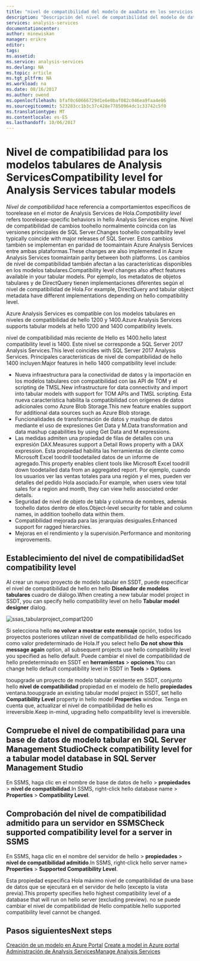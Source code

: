 ```yaml
---
title: "nivel de compatibilidad del modelo de aaaData en los servicios de análisis de Azure | Documentos de Microsoft"
description: "Descripción del nivel de compatibilidad del modelo de datos tabulares."
services: analysis-services
documentationcenter: 
author: minewiskan
manager: erikre
editor: 
tags: 
ms.assetid: 
ms.service: analysis-services
ms.devlang: NA
ms.topic: article
ms.tgt_pltfrm: NA
ms.workload: na
ms.date: 08/16/2017
ms.author: owend
ms.openlocfilehash: bfaf0c60666729d1e6e0baf082c046ea9faa4e86
ms.sourcegitcommit: 523283cc1b3c37c428e77850964dc1c33742c5f0
ms.translationtype: MT
ms.contentlocale: es-ES
ms.lasthandoff: 10/06/2017
---
```

# <a name="compatibility-level-for-analysis-services-tabular-models"></a><span data-ttu-id="59e58-103">Nivel de compatibilidad para los modelos tabulares de Analysis Services</span><span class="sxs-lookup"><span data-stu-id="59e58-103">Compatibility level for Analysis Services tabular models</span></span>

<span data-ttu-id="59e58-104">*Nivel de compatibilidad* hace referencia a comportamientos específicos de toorelease en el motor de Analysis Services de Hola.</span><span class="sxs-lookup"><span data-stu-id="59e58-104">*Compatibility level* refers toorelease-specific behaviors in hello Analysis Services engine.</span></span> <span data-ttu-id="59e58-105">Nivel de compatibilidad de cambios toohello normalmente coincida con las versiones principales de SQL Server.</span><span class="sxs-lookup"><span data-stu-id="59e58-105">Changes toohello compatibility level typically coincide with major releases of SQL Server.</span></span> <span data-ttu-id="59e58-106">Estos cambios también se implementan en paridad de toomaintain Azure Analysis Services entre ambas plataformas.</span><span class="sxs-lookup"><span data-stu-id="59e58-106">These changes are also implemented in Azure Analysis Services toomaintain parity between both platforms.</span></span> <span data-ttu-id="59e58-107">Los cambios de nivel de compatibilidad también afectan a las características disponibles en los modelos tabulares.</span><span class="sxs-lookup"><span data-stu-id="59e58-107">Compatibility level changes also affect features available in your tabular models.</span></span> <span data-ttu-id="59e58-108">Por ejemplo, los metadatos de objetos tabulares y de DirectQuery tienen implementaciones diferentes según el nivel de compatibilidad de Hola.</span><span class="sxs-lookup"><span data-stu-id="59e58-108">For example, DirectQuery and tabular object metadata have different implementations depending on hello compatibility level.</span></span> 

<span data-ttu-id="59e58-109">Azure Analysis Services es compatible con los modelos tabulares en niveles de compatibilidad de hello 1200 y 1400.</span><span class="sxs-lookup"><span data-stu-id="59e58-109">Azure Analysis Services supports tabular models at hello 1200 and 1400 compatibility levels.</span></span>

<span data-ttu-id="59e58-110">nivel de compatibilidad más reciente de Hello es 1400.</span><span class="sxs-lookup"><span data-stu-id="59e58-110">hello latest compatibility level is 1400.</span></span> <span data-ttu-id="59e58-111">Este nivel se corresponde a SQL Server 2017 Analysis Services.</span><span class="sxs-lookup"><span data-stu-id="59e58-111">This level coincides with SQL Server 2017 Analysis Services.</span></span> <span data-ttu-id="59e58-112">Principales características de nivel de compatibilidad de hello 1400 incluyen:</span><span class="sxs-lookup"><span data-stu-id="59e58-112">Major features in hello 1400 compatibility level include:</span></span>

*  <span data-ttu-id="59e58-113">Nueva infraestructura para la conectividad de datos y la importación en los modelos tabulares con compatibilidad con las API de TOM y el scripting de TMSL.</span><span class="sxs-lookup"><span data-stu-id="59e58-113">New infrastructure for data connectivity and import into tabular models with support for TOM APIs and TMSL scripting.</span></span> <span data-ttu-id="59e58-114">Esta nueva característica habilita la compatibilidad con orígenes de datos adicionales como Azure Blob Storage.</span><span class="sxs-lookup"><span data-stu-id="59e58-114">This new feature enables support for additional data sources such as Azure Blob storage.</span></span>
*  <span data-ttu-id="59e58-115">Funcionalidades de transformación de datos y mashup de datos mediante el uso de expresiones Get Data y M.</span><span class="sxs-lookup"><span data-stu-id="59e58-115">Data transformation and data mashup capabilities by using Get Data and M expressions.</span></span>
*  <span data-ttu-id="59e58-116">Las medidas admiten una propiedad de filas de detalles con una expresión DAX.</span><span class="sxs-lookup"><span data-stu-id="59e58-116">Measures support a Detail Rows property with a DAX expression.</span></span> <span data-ttu-id="59e58-117">Esta propiedad habilita las herramientas de cliente como Microsoft Excel toodrill toodetailed datos de un informe de agregado.</span><span class="sxs-lookup"><span data-stu-id="59e58-117">This property enables client tools like Microsoft Excel toodrill down toodetailed data from an aggregated report.</span></span> <span data-ttu-id="59e58-118">Por ejemplo, cuando los usuarios ver las ventas totales para una región y el mes, pueden ver detalles del pedido Hola asociado.</span><span class="sxs-lookup"><span data-stu-id="59e58-118">For example, when users view total sales for a region and month, they can view hello associated order details.</span></span> 
*  <span data-ttu-id="59e58-119">Seguridad de nivel de objeto de tabla y columna de nombres, además toohello datos dentro de ellos.</span><span class="sxs-lookup"><span data-stu-id="59e58-119">Object-level security for table and column names, in addition toohello data within them.</span></span>
*  <span data-ttu-id="59e58-120">Compatibilidad mejorada para las jerarquías desiguales.</span><span class="sxs-lookup"><span data-stu-id="59e58-120">Enhanced support for ragged hierarchies.</span></span>
*  <span data-ttu-id="59e58-121">Mejoras en el rendimiento y la supervisión.</span><span class="sxs-lookup"><span data-stu-id="59e58-121">Performance and monitoring improvements.</span></span>
  
## <a name="set-compatibility-level"></a><span data-ttu-id="59e58-122">Establecimiento del nivel de compatibilidad</span><span class="sxs-lookup"><span data-stu-id="59e58-122">Set compatibility level</span></span> 
 <span data-ttu-id="59e58-123">Al crear un nuevo proyecto de modelo tabular en SSDT, puede especificar el nivel de compatibilidad de hello en hello **Diseñador de modelos tabulares** cuadro de diálogo.</span><span class="sxs-lookup"><span data-stu-id="59e58-123">When creating a new tabular model project in SSDT, you can specify hello compatibility level on hello **Tabular model designer** dialog.</span></span> 
  
 ![ssas_tabularproject_compat1200](./media/analysis-services-compat-level/aas-tabularproject-compat.png)  
  
 <span data-ttu-id="59e58-125">Si selecciona hello **no volver a mostrar este mensaje** opción, todos los proyectos posteriores utilizan nivel de compatibilidad de hello especificado como valor predeterminado de Hola.</span><span class="sxs-lookup"><span data-stu-id="59e58-125">If you select hello **Do not show this message again** option, all subsequent projects use hello compatibility level you specified as hello default.</span></span> <span data-ttu-id="59e58-126">Puede cambiar el nivel de compatibilidad de hello predeterminado en SSDT en **herramientas** > **opciones**.</span><span class="sxs-lookup"><span data-stu-id="59e58-126">You can change hello default compatibility level in SSDT in **Tools** > **Options**.</span></span>  
  
 <span data-ttu-id="59e58-127">tooupgrade un proyecto de modelo tabular existente en SSDT, conjunto hello **nivel de compatibilidad** propiedad en el modelo de hello **propiedades** ventana.</span><span class="sxs-lookup"><span data-stu-id="59e58-127">tooupgrade an existing tabular model project in SSDT, set  hello **Compatibility Level** property in hello model **Properties** window.</span></span> <span data-ttu-id="59e58-128">Tenga en cuenta que, actualizar el nivel de compatibilidad de hello es irreversible.</span><span class="sxs-lookup"><span data-stu-id="59e58-128">Keep in-mind, upgrading hello compatibility level is irreversible.</span></span>
  
## <a name="check-compatibility-level-for-a-tabular-model-database-in-sql-server-management-studio"></a><span data-ttu-id="59e58-129">Compruebe el nivel de compatibilidad para una base de datos de modelo tabular en SQL Server Management Studio</span><span class="sxs-lookup"><span data-stu-id="59e58-129">Check compatibility level for a tabular model database in SQL Server Management Studio</span></span> 
 <span data-ttu-id="59e58-130">En SSMS, haga clic en el nombre de base de datos de hello > **propiedades** > **nivel de compatibilidad**.</span><span class="sxs-lookup"><span data-stu-id="59e58-130">In SSMS, right-click hello database name > **Properties** > **Compatibility Level**.</span></span>  
  
## <a name="check-supported-compatibility-level-for-a-server-in-ssms"></a><span data-ttu-id="59e58-131">Comprobación del nivel de compatibilidad admitido para un servidor en SSMS</span><span class="sxs-lookup"><span data-stu-id="59e58-131">Check supported compatibility level for a server in SSMS</span></span>  
 <span data-ttu-id="59e58-132">En SSMS, haga clic en el nombre del servidor de hello > **propiedades** > **nivel de compatibilidad admitido**.</span><span class="sxs-lookup"><span data-stu-id="59e58-132">In SSMS, right-click hello server name>  **Properties** > **Supported Compatibility Level**.</span></span>  
  
 <span data-ttu-id="59e58-133">Esta propiedad especifica Hola máximo nivel de compatibilidad de una base de datos que se ejecutará en el servidor de hello (excepto la vista previa).</span><span class="sxs-lookup"><span data-stu-id="59e58-133">This property specifies hello highest compatibility level of a database that will run on hello server (excluding preview).</span></span> <span data-ttu-id="59e58-134">no se puede cambiar el nivel de compatibilidad de Hello compatible.</span><span class="sxs-lookup"><span data-stu-id="59e58-134">hello supported compatibility level cannot be changed.</span></span>  

## <a name="next-steps"></a><span data-ttu-id="59e58-135">Pasos siguientes</span><span class="sxs-lookup"><span data-stu-id="59e58-135">Next steps</span></span>
  <span data-ttu-id="59e58-136">[Creación de un modelo en Azure Portal](analysis-services-create-model-portal.md) </span><span class="sxs-lookup"><span data-stu-id="59e58-136">[Create a model in Azure portal](analysis-services-create-model-portal.md) </span></span>  
  [<span data-ttu-id="59e58-137">Administración de Analysis Services</span><span class="sxs-lookup"><span data-stu-id="59e58-137">Manage Analysis Services</span></span>](analysis-services-manage.md)  
